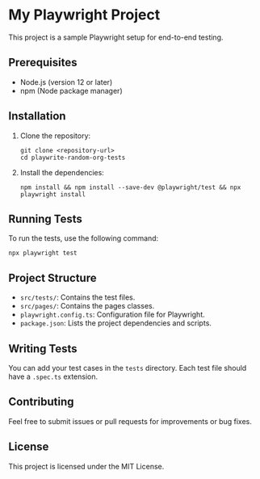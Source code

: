 # My Playwright Project

This project is a sample Playwright setup for end-to-end testing.

## Prerequisites

- Node.js (version 12 or later)
- npm (Node package manager)

## Installation

1. Clone the repository:
   ```
   git clone <repository-url>
   cd playwrite-random-org-tests
   ```

2. Install the dependencies:
   ```
   npm install && npm install --save-dev @playwright/test && npx playwright install
   ```

## Running Tests

To run the tests, use the following command:
```
npx playwright test
```

## Project Structure

- `src/tests/`: Contains the test files.
- `src/pages/`: Contains the pages classes.
- `playwright.config.ts`: Configuration file for Playwright.
- `package.json`: Lists the project dependencies and scripts.

## Writing Tests

You can add your test cases in the `tests` directory. Each test file should have a `.spec.ts` extension.

## Contributing

Feel free to submit issues or pull requests for improvements or bug fixes. 

## License

This project is licensed under the MIT License.

